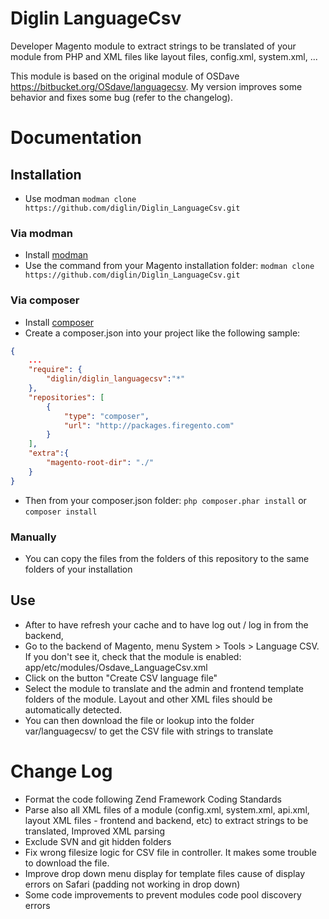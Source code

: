 Diglin LanguageCsv
==================

Developer Magento module to extract strings to be translated of your module from PHP and XML files like layout files, config.xml, system.xml, ...

This module is based on the original module of OSDave https://bitbucket.org/OSdave/languagecsv.
My version improves some behavior and fixes some bug (refer to the changelog).

# Documentation #

## Installation ##

- Use modman `modman clone https://github.com/diglin/Diglin_LanguageCsv.git`

### Via modman
- Install [modman](https://github.com/colinmollenhour/modman)
- Use the command from your Magento installation folder: `modman clone https://github.com/diglin/Diglin_LanguageCsv.git`

### Via composer
- Install [composer](http://getcomposer.org/download/)
- Create a composer.json into your project like the following sample:

```json
{
    ...
    "require": {
        "diglin/diglin_languagecsv":"*"
    },
    "repositories": [
	    {
            "type": "composer",
            "url": "http://packages.firegento.com"
        }
    ],
    "extra":{
        "magento-root-dir": "./"
    }
}

```

- Then from your composer.json folder: `php composer.phar install` or `composer install`

### Manually
- You can copy the files from the folders of this repository to the same folders of your installation

## Use ##

- After to have refresh your cache and to have log out / log in from the backend, 
- Go to the backend of Magento, menu System > Tools > Language CSV. If you don't see it, check that the module is enabled: app/etc/modules/Osdave_LanguageCsv.xml
- Click on the button "Create CSV language file"
- Select the module to translate and the admin and frontend template folders of the module. Layout and other XML files should be automatically detected. 
- You can then download the file or lookup into the folder var/languagecsv/ to get the CSV file with strings to translate

# Change Log #

- Format the code following Zend Framework Coding Standards
- Parse also all XML files of a module (config.xml, system.xml, api.xml, layout XML files - frontend and backend, etc) to extract strings to be translated,
Improved XML parsing
- Exclude SVN and git hidden folders
- Fix wrong filesize logic for CSV file in controller. It makes some trouble to download the file.
- Improve drop down menu display for template files cause of display errors on Safari (padding not working in drop down)
- Some code improvements to prevent modules code pool discovery errors
